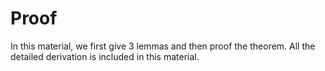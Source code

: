 # Proof
In this material, we first give 3 lemmas and then proof the theorem.
All the detailed derivation is included in this material.

